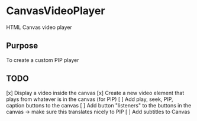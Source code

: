 # CanvasVideoPlayer
HTML Canvas video player

## Purpose
To create a custom PIP player

## TODO
[x] Display a video inside the canvas
[x] Create a new video element that plays from whatever is in the canvas (for PIP)
[ ] Add play, seek, PIP, caption buttons to the canvas
[ ] Add button "listeners" to the buttons in the canvas -> make sure this translates nicely to PIP
[ ] Add subtitles to Canvas

